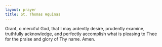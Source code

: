```yaml
---
layout: prayer
title: St. Thomas Aquinas
---
```

Grant, o merciful God, that I may ardently desire, prudently examine, truthfully acknowledge, and perfectly accomplish what is pleasing to Thee for the praise and glory of Thy name. Amen.